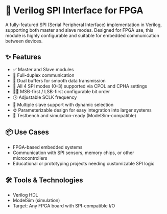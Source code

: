 # 🧠 Verilog SPI Interface for FPGA

A fully-featured SPI (Serial Peripheral Interface) implementation in Verilog, supporting both master and slave modes. Designed for FPGA use, this module is highly configurable and suitable for embedded communication between devices.

## ✨ Features

- ✅ Master and Slave modules  
- 🔁 Full-duplex communication  
- 🔄 Dual buffers for smooth data transmission  
- 🔧 All 4 SPI modes (0–3) supported via CPOL and CPHA settings  
- 🔼🔽 MSB-first / LSB-first configurable bit order  
- 🕒 Adjustable SCLK frequency  
- 🧩 Multiple slave support with dynamic selection  
- ⚙️ Parameterizable design for easy integration into larger systems  
- 🧪 Testbench and simulation-ready (ModelSim-compatible)

## 📦 Use Cases

- FPGA-based embedded systems  
- Communication with SPI sensors, memory chips, or other microcontrollers  
- Educational or prototyping projects needing customizable SPI logic

## 🛠 Tools & Technologies

- Verilog HDL  
- ModelSim (simulation)  
- Target: Any FPGA board with SPI-compatible I/O
